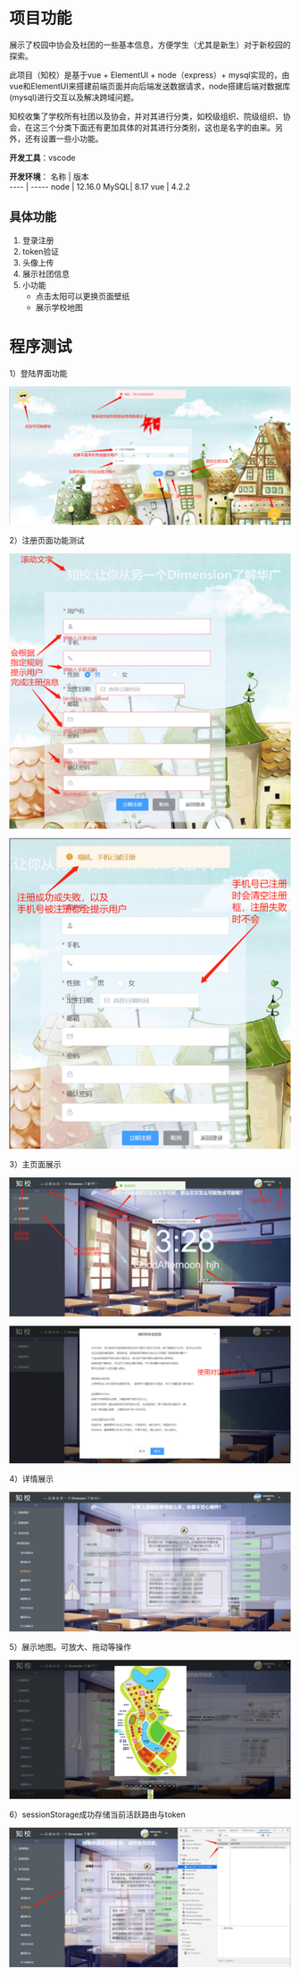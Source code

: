 # 项目功能

展示了校园中协会及社团的一些基本信息，方便学生（尤其是新生）对于新校园的探索。

此项目（知校）是基于vue + ElementUI + node（express）+ mysql实现的，由vue和ElementUI来搭建前端页面并向后端发送数据请求，node搭建后端对数据库(mysql)进行交互以及解决跨域问题。

知校收集了学校所有社团以及协会，并对其进行分类，如校级组织、院级组织、协会，在这三个分类下面还有更加具体的对其进行分类别，这也是名字的由来。另外，还有设置一些小功能。

**开发工具**：vscode 

**开发环境**：
名称  | 版本  
 ---- | ----- 
 node | 12.16.0 
 MySQL| 8.17 
 vue  |	4.2.2  
  	
 



## 具体功能

1. 登录注册
2. token验证
3. 头像上传
4. 展示社团信息
5. 小功能
   - 点击太阳可以更换页面壁纸
   - 展示学校地图



# 程序测试

1）登陆界面功能

![image](https://github.com/Hjh8/zhixiao/blob/master/README.assets/image-20210306201737453.png)



2）注册页面功能测试

![image](https://github.com/Hjh8/zhixiao/blob/master/README.assets/image-20210306201803450.png)

![image](https://github.com/Hjh8/zhixiao/blob/master/README.assets/image-20210306201827174.png)




3）主页面展示

![image](https://github.com/Hjh8/zhixiao/blob/master/README.assets/image-20210306202109012.png)

![image](https://github.com/Hjh8/zhixiao/blob/master/README.assets/image-20210306202141029.png)




4）详情展示

![image](https://github.com/Hjh8/zhixiao/blob/master/README.assets/image-20210306202531226.png)



5）展示地图。可放大、拖动等操作

![image](https://github.com/Hjh8/zhixiao/blob/master/README.assets/image-20210306202257216.png)
 



6）sessionStorage成功存储当前活跃路由与token

![image](https://github.com/Hjh8/zhixiao/blob/master/README.assets/image-20210306202331270.png)





